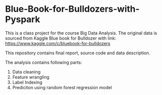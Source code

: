 # Blue-Book-for-Bulldozers-with-Pyspark
This is a class project for the course Big Data Analysis. The original data is sourced from Kaggle Blue book for Bulldozer with link: 
https://www.kaggle.com/c/bluebook-for-bulldozers

This repository contains final report, source code and data description.

The analysis contains following parts:
1. Data cleaning
2. Feature wrangling
3. Label Indexing
4. Prediciton using random forest regression model


